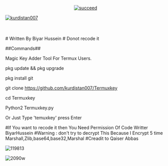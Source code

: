 <p align="center">
<a href="#"><img title="succeed" src="https://img.shields.io/badge/deobfuscating-succeed-green?colorB=%23017e40&style=for-the-badge"></a>
</p>
<p align="left">
<a href="https://github.com/kurdistan007"><img title="kurdistan007" src="https://img.shields.io/badge/By-kurdistan007-blue?style=for-the-badge&logo=github"></a>
</p>
<br/><br/>
# Written By Biyar Hussein
# Donot recode it 

##Commands##

Magic Key Adder Tool For Termux Users.


pkg update && pkg upgrade 

pkg install git 

git clone https://github.com/kurdistan007/Termuxkey

cd Termuxkey

Python2 Termuxkey.py

Or Just Type 'temuxkey' press Enter



#If You want to recode it then You Need Permission Of Code Writter BiyarHussein
#Warning : don't try to decrypt This Because I Encrypt 5 time Marshall,Zlib,base64,base32,Marshal
#Creadit to Qaiser Abbas

![119813](https://user-images.githubusercontent.com/69212320/91600995-550a9a80-e982-11ea-9001-f84a7552967e.gif)

![2090w](https://user-images.githubusercontent.com/69212320/91599508-e9273280-e97f-11ea-8589-ca94b94ea335.gif)
